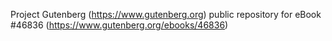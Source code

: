 Project Gutenberg (https://www.gutenberg.org) public repository for eBook #46836 (https://www.gutenberg.org/ebooks/46836)
